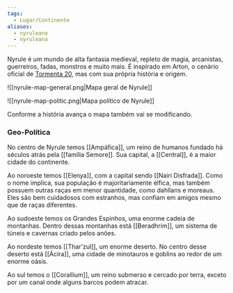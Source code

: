 ```yaml
---
tags:
  - Lugar/Continente
aliases:
  - nyruleano
  - nyruleana
---
```

Nyrule é um mundo de alta fantasia medieval, repleto de magia, arcanistas, guerreiros, fadas, monstros e muito mais. É inspirado em Arton, o cenário oficial de [Tormenta 20](https://site.jamboeditora.com.br/tormenta20/), mas com sua própria história e origem.

![[nyrule-map-general.png|Mapa geral de Nyrule]]

![[nyrule-map-politic.png|Mapa político de Nyrule]]

Conforme a história avança o mapa também vai se modificando.

### Geo-Política
No centro de Nyrule temos [[Ampáfica]], um reino de humanos fundado há séculos atrás pela [[família Semore]]. Sua capital, a [[Central]], é a maior cidade do continente.

Ao noroeste temos [[Elenya]], com a capital sendo [[Nairi Disfrada]]. Como o nome implica, sua população é majoritariamente élfica, mas também possuem outras raças em menor quantidade, como dahllans e moreaus. Eles são bem cuidadosos com estranhos, mas confiam em amigos mesmo que de raças diferentes.

Ao sudoeste temos os Grandes Espinhos, uma enorme cadeia de montanhas. Dentro dessas montanhas está [[Beradhrim]], um sistema de túneis e cavernas criado pelos anões.

Ao nordeste temos [[Thar'zul]], um enorme deserto. No centro desse deserto está [[Ácira]], uma cidade de minotauros e goblins ao redor de um enorme oásis.

Ao sul temos o [[Corallium]], um reino submerso e cercado por terra, exceto por um canal onde alguns barcos podem atracar.
